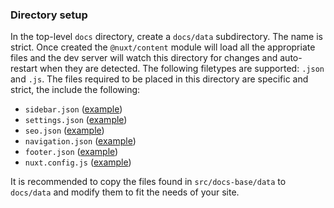 ### Directory setup

In the top-level `docs` directory, create a `docs/data` subdirectory. The name is strict. Once created the `@nuxt/content` module will load all the appropriate files and the dev server will watch this directory for changes and auto-restart when they are detected. The following filetypes are supported: `.json` and `.js`. The files required to be placed in this directory are specific and strict, the include the following:

- `sidebar.json` ([example](https://github.com/undone-labs/docs-starter/blob/main/packages/src/docs-base/data/sidebar.json))
- `settings.json` ([example](https://github.com/undone-labs/docs-starter/blob/main/packages/src/docs-base/data/settings.json))
- `seo.json` ([example](https://github.com/undone-labs/docs-starter/blob/main/packages/src/docs-base/data/seo.json))
- `navigation.json` ([example](https://github.com/undone-labs/docs-starter/blob/main/packages/src/docs-base/data/navigation.json))
- `footer.json` ([example](https://github.com/undone-labs/docs-starter/blob/main/packages/src/docs-base/data/footer.json))
- `nuxt.config.js` ([example](https://github.com/undone-labs/docs-starter/blob/main/packages/src/docs-base/data/nuxt.config.js))

It is recommended to copy the files found in `src/docs-base/data` to `docs/data` and modify them to fit the needs of your site.
